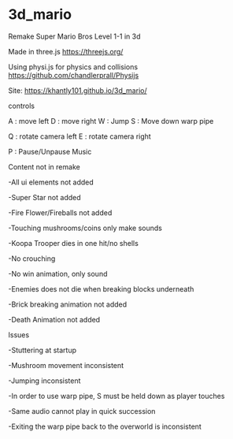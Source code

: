 # 3d_mario

Remake Super Mario Bros Level 1-1 in 3d

Made in three.js
https://threejs.org/

Using physi.js for physics and collisions
https://github.com/chandlerprall/Physijs


Site:  https://khantly101.github.io/3d_mario/

controls

A : move left
D : move right
W : Jump
S : Move down warp pipe

Q : rotate camera left
E : rotate camera right

P : Pause/Unpause Music

Content not in remake

-All ui elements not added

-Super Star not added

-Fire Flower/Fireballs not added

-Touching mushrooms/coins only make sounds

-Koopa Trooper dies in one hit/no shells

-No crouching

-No win animation, only sound

-Enemies does not die when breaking blocks underneath

-Brick breaking animation not added

-Death Animation not added

Issues

-Stuttering at startup

-Mushroom movement inconsistent

-Jumping inconsistent

-In order to use warp pipe, S must be held down as player touches

-Same audio cannot play in quick succession

-Exiting the warp pipe back to the overworld is inconsistent
